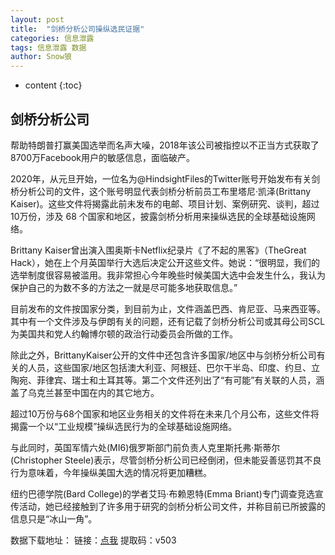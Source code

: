 ```yaml
---
layout: post
title:  "剑桥分析公司操纵选民证据"
categories: 信息泄露
tags: 信息泄露 数据
author: Snow狼
---
```




* content
{:toc}









## 剑桥分析公司

帮助特朗普打赢美国选举而名声大噪，2018年该公司被指控以不正当方式获取了8700万Facebook用户的敏感信息，面临破产。

2020年，从元旦开始，一位名为@HindsightFiles的Twitter账号开始发布有关剑桥分析公司的文件，这个账号明显代表剑桥分析前员工布里塔尼·凯泽(Brittany Kaiser)。这些文件将揭露此前未发布的电邮、项目计划、案例研究、谈判，超过10万份，涉及 68 个国家和地区，披露剑桥分析用来操纵选民的全球基础设施网络。

Brittany Kaiser曾出演入围奥斯卡Netflix纪录片《了不起的黑客》（TheGreat Hack），她在上个月英国举行大选后决定公开这些文件。她说：“很明显，我们的选举制度很容易被滥用。我非常担心今年晚些时候美国大选中会发生什么，我认为保护自己的为数不多的方法之一就是尽可能多地获取信息。”

目前发布的文件按国家分类，到目前为止，文件涵盖巴西、肯尼亚、马来西亚等。其中有一个文件涉及与伊朗有关的问题，还有记载了剑桥分析公司或其母公司SCL为美国共和党人约翰博尔顿的政治行动委员会所做的工作。

除此之外，BrittanyKaiser公开的文件中还包含许多国家/地区中与剑桥分析公司有关的人员，这些国家/地区包括澳大利亚、阿根廷、巴尔干半岛、印度、约旦、立陶宛、菲律宾、瑞士和土耳其等。第二个文件还列出了“有可能”有关联的人员，涵盖了乌克兰甚至中国在内的其它地方。

超过10万份与68个国家和地区业务相关的文件将在未来几个月公布，这些文件将揭露一个以“工业规模”操纵选民行为的全球基础设施网络。

与此同时，英国军情六处(MI6)俄罗斯部门前负责人克里斯托弗·斯蒂尔(Christopher Steele)表示，尽管剑桥分析公司已经倒闭，但未能妥善惩罚其不良行为意味着，今年操纵美国大选的情况将更加糟糕。

纽约巴德学院(Bard College)的学者艾玛·布赖恩特(Emma Briant)专门调查竞选宣传活动，她已经接触到了许多用于研究的剑桥分析公司文件，并称目前已所披露的信息只是“冰山一角”。

数据下载地址：
链接：[点我](https://pan.baidu.com/s/16EbF-q-NaiPmhRuyGA9WEw)
提取码：v503
